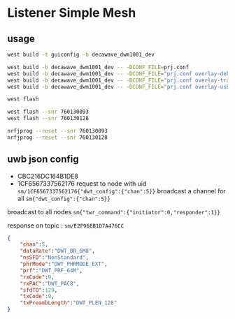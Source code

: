 # Listener Simple Mesh
## usage
```bash
west build -t guiconfig -b decawave_dwm1001_dev

west build -b decawave_dwm1001_dev -- -DCONF_FILE=prj.conf
west build -b decawave_dwm1001_dev -- -DCONF_FILE="prj.conf overlay-debug.conf"
west build -b decawave_dwm1001_dev -- -DCONF_FILE="prj.conf overlay-tracing.conf"
west build -b decawave_dwm1001_dev -- -DCONF_FILE="prj.conf overlay-usb.conf"

west flash

west flash --snr 760130093
west flash --snr 760130128

nrfjprog --reset --snr 760130093
nrfjprog --reset --snr 760130128
```

## uwb json config
- CBC216DC164B1DE8
- 1CF6567337562176
request to node with uid
`sm/1CF6567337562176{"dwt_config":{"chan":5}}`
broadcast a channel for all
`sm{"dwt_config":{"chan":5}}`

broadcast to all nodes
`sm{"twr_command":{"initiator":0,"responder":1}}`

response on topic : `sm/E2F96EB1D7A476CC`
```json
{
    "chan":5,
    "dataRate":"DWT_BR_6M8",
    "nsSFD":"NonStandard",
    "phrMode":"DWT_PHRMODE_EXT",
    "prf":"DWT_PRF_64M",
    "rxCode":9,
    "rxPAC":"DWT_PAC8",
    "sfdTO":129,
    "txCode":9,
    "txPreambLength":"DWT_PLEN_128"
}
```

